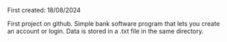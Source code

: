 First created: 18/08/2024

First project on github. Simple bank software program that lets you create an account or login. Data is stored in a .txt file in the same directory.
